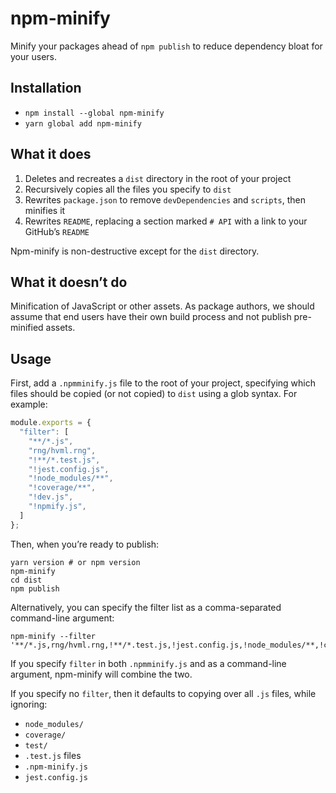 # npm-minify
Minify your packages ahead of `npm publish` to reduce dependency bloat for your users.

## Installation
- `npm install --global npm-minify`
- `yarn global add npm-minify`

## What it does
1. Deletes and recreates a `dist` directory in the root of your project
2. Recursively copies all the files you specify to `dist`
3. Rewrites `package.json` to remove `devDependencies` and `scripts`, then minifies it
4. Rewrites `README`, replacing a section marked `# API` with a link to your GitHub’s `README`

Npm-minify is non-destructive except for the `dist` directory.

## What it doesn’t do
Minification of JavaScript or other assets. As package authors, we should assume that end users have their own build process and not publish pre-minified assets.

## Usage
First, add a `.npmminify.js` file to the root of your project, specifying which files should be copied (or not copied) to `dist` using a glob syntax. For example:
```js
module.exports = {
  "filter": [
    "**/*.js",
    "rng/hvml.rng",
    "!**/*.test.js",
    "!jest.config.js",
    "!node_modules/**",
    "!coverage/**",
    "!dev.js",
    "!npmify.js",
  ]
};
```

Then, when you’re ready to publish:
```shell
yarn version # or npm version
npm-minify
cd dist
npm publish
```

Alternatively, you can specify the filter list as a comma-separated command-line argument:
```shell
npm-minify --filter '**/*.js,rng/hvml.rng,!**/*.test.js,!jest.config.js,!node_modules/**,!coverage/**,!dev.js,!npmify.js'
```
If you specify `filter` in both `.npmminify.js` and as a command-line argument, npm-minify will combine the two.

If you specify no `filter`, then it defaults to copying over all `.js` files, while ignoring:
- `node_modules/`
- `coverage/`
- `test/`
- `.test.js` files
- `.npm-minify.js`
- `jest.config.js`
